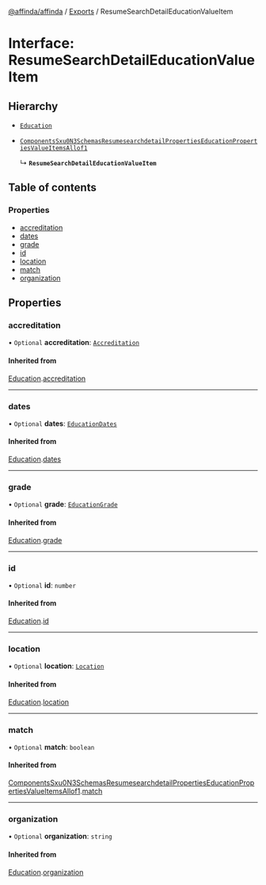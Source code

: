 [@affinda/affinda](../README.md) / [Exports](../modules.md) / ResumeSearchDetailEducationValueItem

# Interface: ResumeSearchDetailEducationValueItem

## Hierarchy

- [`Education`](Education.md)

- [`ComponentsSxu0N3SchemasResumesearchdetailPropertiesEducationPropertiesValueItemsAllof1`](ComponentsSxu0N3SchemasResumesearchdetailPropertiesEducationPropertiesValueItemsAllof1.md)

  ↳ **`ResumeSearchDetailEducationValueItem`**

## Table of contents

### Properties

- [accreditation](ResumeSearchDetailEducationValueItem.md#accreditation)
- [dates](ResumeSearchDetailEducationValueItem.md#dates)
- [grade](ResumeSearchDetailEducationValueItem.md#grade)
- [id](ResumeSearchDetailEducationValueItem.md#id)
- [location](ResumeSearchDetailEducationValueItem.md#location)
- [match](ResumeSearchDetailEducationValueItem.md#match)
- [organization](ResumeSearchDetailEducationValueItem.md#organization)

## Properties

### accreditation

• `Optional` **accreditation**: [`Accreditation`](Accreditation.md)

#### Inherited from

[Education](Education.md).[accreditation](Education.md#accreditation)

___

### dates

• `Optional` **dates**: [`EducationDates`](EducationDates.md)

#### Inherited from

[Education](Education.md).[dates](Education.md#dates)

___

### grade

• `Optional` **grade**: [`EducationGrade`](EducationGrade.md)

#### Inherited from

[Education](Education.md).[grade](Education.md#grade)

___

### id

• `Optional` **id**: `number`

#### Inherited from

[Education](Education.md).[id](Education.md#id)

___

### location

• `Optional` **location**: [`Location`](Location.md)

#### Inherited from

[Education](Education.md).[location](Education.md#location)

___

### match

• `Optional` **match**: `boolean`

#### Inherited from

[ComponentsSxu0N3SchemasResumesearchdetailPropertiesEducationPropertiesValueItemsAllof1](ComponentsSxu0N3SchemasResumesearchdetailPropertiesEducationPropertiesValueItemsAllof1.md).[match](ComponentsSxu0N3SchemasResumesearchdetailPropertiesEducationPropertiesValueItemsAllof1.md#match)

___

### organization

• `Optional` **organization**: `string`

#### Inherited from

[Education](Education.md).[organization](Education.md#organization)

